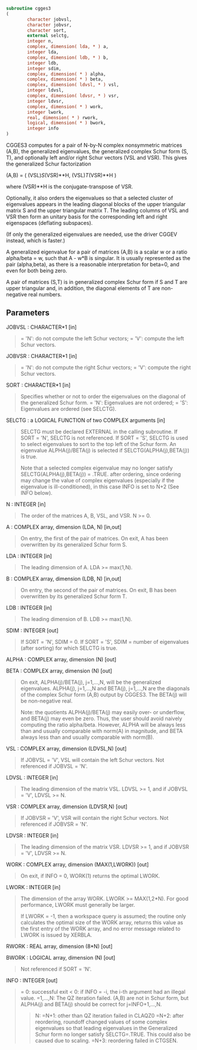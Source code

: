 ```fortran
subroutine cgges3
(
        character jobvsl,
        character jobvsr,
        character sort,
        external selctg,
        integer n,
        complex, dimension( lda, * ) a,
        integer lda,
        complex, dimension( ldb, * ) b,
        integer ldb,
        integer sdim,
        complex, dimension( * ) alpha,
        complex, dimension( * ) beta,
        complex, dimension( ldvsl, * ) vsl,
        integer ldvsl,
        complex, dimension( ldvsr, * ) vsr,
        integer ldvsr,
        complex, dimension( * ) work,
        integer lwork,
        real, dimension( * ) rwork,
        logical, dimension( * ) bwork,
        integer info
)
```

CGGES3 computes for a pair of N-by-N complex nonsymmetric matrices
(A,B), the generalized eigenvalues, the generalized complex Schur
form (S, T), and optionally left and/or right Schur vectors (VSL
and VSR). This gives the generalized Schur factorization

(A,B) = ( (VSL)*S*(VSR)**H, (VSL)*T*(VSR)**H )

where (VSR)**H is the conjugate-transpose of VSR.

Optionally, it also orders the eigenvalues so that a selected cluster
of eigenvalues appears in the leading diagonal blocks of the upper
triangular matrix S and the upper triangular matrix T. The leading
columns of VSL and VSR then form an unitary basis for the
corresponding left and right eigenspaces (deflating subspaces).

(If only the generalized eigenvalues are needed, use the driver
CGGEV instead, which is faster.)

A generalized eigenvalue for a pair of matrices (A,B) is a scalar w
or a ratio alpha/beta = w, such that  A - w*B is singular.  It is
usually represented as the pair (alpha,beta), as there is a
reasonable interpretation for beta=0, and even for both being zero.

A pair of matrices (S,T) is in generalized complex Schur form if S
and T are upper triangular and, in addition, the diagonal elements
of T are non-negative real numbers.

## Parameters
JOBVSL : CHARACTER*1 [in]
> = 'N':  do not compute the left Schur vectors;
> = 'V':  compute the left Schur vectors.

JOBVSR : CHARACTER*1 [in]
> = 'N':  do not compute the right Schur vectors;
> = 'V':  compute the right Schur vectors.

SORT : CHARACTER*1 [in]
> Specifies whether or not to order the eigenvalues on the
> diagonal of the generalized Schur form.
> = 'N':  Eigenvalues are not ordered;
> = 'S':  Eigenvalues are ordered (see SELCTG).

SELCTG : a LOGICAL FUNCTION of two COMPLEX arguments [in]
> SELCTG must be declared EXTERNAL in the calling subroutine.
> If SORT = 'N', SELCTG is not referenced.
> If SORT = 'S', SELCTG is used to select eigenvalues to sort
> to the top left of the Schur form.
> An eigenvalue ALPHA(j)/BETA(j) is selected if
> SELCTG(ALPHA(j),BETA(j)) is true.
> 
> Note that a selected complex eigenvalue may no longer satisfy
> SELCTG(ALPHA(j),BETA(j)) = .TRUE. after ordering, since
> ordering may change the value of complex eigenvalues
> (especially if the eigenvalue is ill-conditioned), in this
> case INFO is set to N+2 (See INFO below).

N : INTEGER [in]
> The order of the matrices A, B, VSL, and VSR.  N >= 0.

A : COMPLEX array, dimension (LDA, N) [in,out]
> On entry, the first of the pair of matrices.
> On exit, A has been overwritten by its generalized Schur
> form S.

LDA : INTEGER [in]
> The leading dimension of A.  LDA >= max(1,N).

B : COMPLEX array, dimension (LDB, N) [in,out]
> On entry, the second of the pair of matrices.
> On exit, B has been overwritten by its generalized Schur
> form T.

LDB : INTEGER [in]
> The leading dimension of B.  LDB >= max(1,N).

SDIM : INTEGER [out]
> If SORT = 'N', SDIM = 0.
> If SORT = 'S', SDIM = number of eigenvalues (after sorting)
> for which SELCTG is true.

ALPHA : COMPLEX array, dimension (N) [out]

BETA : COMPLEX array, dimension (N) [out]
> On exit,  ALPHA(j)/BETA(j), j=1,...,N, will be the
> generalized eigenvalues.  ALPHA(j), j=1,...,N  and  BETA(j),
> j=1,...,N  are the diagonals of the complex Schur form (A,B)
> output by CGGES3. The  BETA(j) will be non-negative real.
> 
> Note: the quotients ALPHA(j)/BETA(j) may easily over- or
> underflow, and BETA(j) may even be zero.  Thus, the user
> should avoid naively computing the ratio alpha/beta.
> However, ALPHA will be always less than and usually
> comparable with norm(A) in magnitude, and BETA always less
> than and usually comparable with norm(B).

VSL : COMPLEX array, dimension (LDVSL,N) [out]
> If JOBVSL = 'V', VSL will contain the left Schur vectors.
> Not referenced if JOBVSL = 'N'.

LDVSL : INTEGER [in]
> The leading dimension of the matrix VSL. LDVSL >= 1, and
> if JOBVSL = 'V', LDVSL >= N.

VSR : COMPLEX array, dimension (LDVSR,N) [out]
> If JOBVSR = 'V', VSR will contain the right Schur vectors.
> Not referenced if JOBVSR = 'N'.

LDVSR : INTEGER [in]
> The leading dimension of the matrix VSR. LDVSR >= 1, and
> if JOBVSR = 'V', LDVSR >= N.

WORK : COMPLEX array, dimension (MAX(1,LWORK)) [out]
> On exit, if INFO = 0, WORK(1) returns the optimal LWORK.

LWORK : INTEGER [in]
> The dimension of the array WORK. LWORK >= MAX(1,2*N).
> For good performance, LWORK must generally be larger.
> 
> If LWORK = -1, then a workspace query is assumed; the routine
> only calculates the optimal size of the WORK array, returns
> this value as the first entry of the WORK array, and no error
> message related to LWORK is issued by XERBLA.

RWORK : REAL array, dimension (8*N) [out]

BWORK : LOGICAL array, dimension (N) [out]
> Not referenced if SORT = 'N'.

INFO : INTEGER [out]
> = 0:  successful exit
> < 0:  if INFO = -i, the i-th argument had an illegal value.
> =1,...,N:
> The QZ iteration failed.  (A,B) are not in Schur
> form, but ALPHA(j) and BETA(j) should be correct for
> j=INFO+1,...,N.
> > N:  =N+1: other than QZ iteration failed in CLAQZ0
> =N+2: after reordering, roundoff changed values of
> some complex eigenvalues so that leading
> eigenvalues in the Generalized Schur form no
> longer satisfy SELCTG=.TRUE.  This could also
> be caused due to scaling.
> =N+3: reordering failed in CTGSEN.
